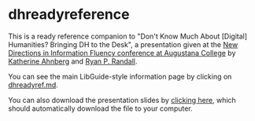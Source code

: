 dhreadyreference
================

This is a ready reference companion to "Don't Know Much About [Digital] Humanities? Bringing DH to the Desk", a presentation given at the [New Directions in Information Fluency conference at Augustana College](http://www.augustana.edu/x58909.xml) by [Katherine Ahnberg](http://katherineahnberg.wordpress.com) and [Ryan P. Randall](http://www.ryanpatrickrandall.com). 

You can see the main LibGuide-style information page by clicking on [dhreadyref.md](/dhreadyref.md). 

You can also download the presentation slides by [clicking here](https://dl.dropboxusercontent.com/u/5210789/Augustana%20DHPresentation.pptx), which should automatically download the file to your computer.  
